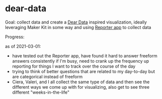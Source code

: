 # dear-data

Goal: collect data and create a [Dear Data](http://www.dear-data.com/theproject) inspired visualization, ideally leveraging Maker Kit in some way and using [Reporter app](http://reporter-app.com/) to collect data

Progress:

as of 2021-03-01:

- have tested out the Reporter app, have found it hard to answer freeform answers consistently if I'm busy, need to crank up the frequency up reporting for things I want to track over the course of the day
- trying to think of better questions that are related to my day-to-day but are categorical instead of freeform 
- Ciera, Valeri, and I all collect the same type of data and then see the different ways we come up with for visualizing, also get to see three different "weeks-in-the-life"


